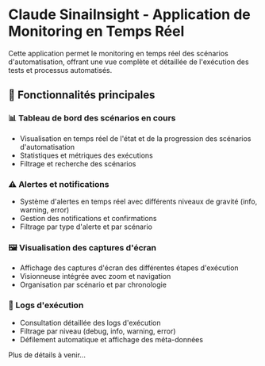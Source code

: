 # Claude SinaiInsight - Application de Monitoring en Temps Réel

Cette application permet le monitoring en temps réel des scénarios d'automatisation, offrant une vue complète et détaillée de l'exécution des tests et processus automatisés.

## 🚀 Fonctionnalités principales

### 📊 Tableau de bord des scénarios en cours
- Visualisation en temps réel de l'état et de la progression des scénarios d'automatisation
- Statistiques et métriques des exécutions
- Filtrage et recherche des scénarios

### ⚠️ Alertes et notifications
- Système d'alertes en temps réel avec différents niveaux de gravité (info, warning, error)
- Gestion des notifications et confirmations
- Filtrage par type d'alerte et par scénario

### 🖼️ Visualisation des captures d'écran
- Affichage des captures d'écran des différentes étapes d'exécution
- Visionneuse intégrée avec zoom et navigation
- Organisation par scénario et par chronologie

### 📝 Logs d'exécution
- Consultation détaillée des logs d'exécution
- Filtrage par niveau (debug, info, warning, error)
- Défilement automatique et affichage des méta-données

Plus de détails à venir...
